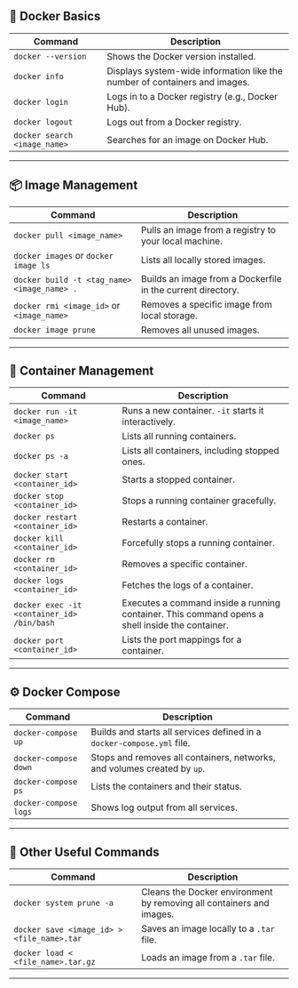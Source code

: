 ## 📌 Docker Basics
| Command | Description |
|---------|-------------|
| `docker --version` | Shows the Docker version installed. |
| `docker info` | Displays system-wide information like the number of containers and images. |
| `docker login` | Logs in to a Docker registry (e.g., Docker Hub). |
| `docker logout` | Logs out from a Docker registry. |
| `docker search <image_name>` | Searches for an image on Docker Hub. |

---

## 📦 Image Management
| Command | Description |
|---------|-------------|
| `docker pull <image_name>` | Pulls an image from a registry to your local machine. |
| `docker images` or `docker image ls` | Lists all locally stored images. |
| `docker build -t <tag_name> <image_name> .` | Builds an image from a Dockerfile in the current directory. |
| `docker rmi <image_id>` or `<image_name>` | Removes a specific image from local storage. |
| `docker image prune` | Removes all unused images. |

---

## 🚀 Container Management
| Command | Description |
|---------|-------------|
| `docker run -it <image_name>` | Runs a new container. `-it` starts it interactively. |
| `docker ps` | Lists all running containers. |
| `docker ps -a` | Lists all containers, including stopped ones. |
| `docker start <container_id>` | Starts a stopped container. |
| `docker stop <container_id>` | Stops a running container gracefully. |
| `docker restart <container_id>` | Restarts a container. |
| `docker kill <container_id>` | Forcefully stops a running container.|
| `docker rm <container_id>` | Removes a specific container.|
| `docker logs <container_id>` | Fetches the logs of a container. |
| `docker exec -it <container_id> /bin/bash` | Executes a command inside a running container. This command opens a shell inside the container.|
| `docker port <container_id>` | Lists the port mappings for a container.|

---

## ⚙️ Docker Compose
| Command | Description |
|---------|-------------|
| `docker-compose up` | Builds and starts all services defined in a `docker-compose.yml` file. |
| `docker-compose down` | Stops and removes all containers, networks, and volumes created by `up`. |
| `docker-compose ps` | Lists the containers and their status. |
| `docker-compose logs` | Shows log output from all services. |

---

## 🔧 Other Useful Commands
| Command | Description |
|---------|-------------|
| `docker system prune -a` | Cleans the Docker environment by removing all containers and images. |
| `docker save <image_id> > <file_name>.tar` | Saves an image locally to a `.tar` file. |
| `docker load < <file_name>.tar.gz` | Loads an image from a `.tar` file. |

---
